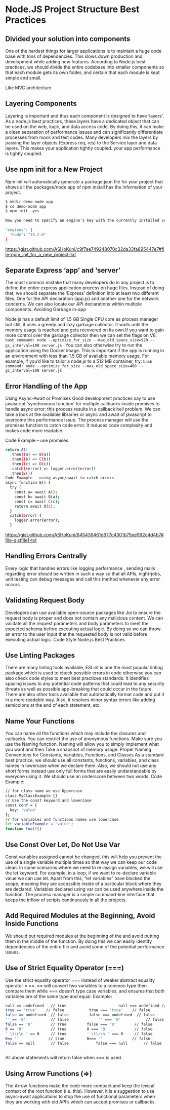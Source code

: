 # Node.JS Project Structure Best Practices
## Divided your solution into components
One of the hardest things for larger applications is to maintain a huge code base with tons of dependencies. This slows down production and development while adding new features. According to Node.js best practices, we should divide the entire codebase into smaller components so that each module gets its own folder, and certain that each module is kept simple and small.

Like MVC architecture
	




## Layering Components

Layering is important and thus each component is designed to have ‘layers’. As a node.js best practices, these layers have a dedicated object that can be used on the web, logic, and data access code. By doing this, it can make a clean separation of performance issues and can significantly differentiate processes from mock and test codes.
Many developers mix the layers by passing the layer objects (Express req, res) to the Service layer and data layers. This makes your application tightly coupled. your app performance is tightly coupled.

## Use npm init for a New Project

Npm init will automatically generate a package.json file for your project that shows all the packages/node app of npm install has the information of your project.
```bash
$ mkdir demo-node app
$ cd demo-node app
$ npm init –yes
 
Now you need to specify an engine’s key with the currently installed version of node (node -v):
 
"engines": {
  "node": "19.2.0"
}

```

https://gist.github.com/ASHoKuni/c9f7ae749248070c32da33fa895447e7#file-npm_init_for_a_new_project-txt

## Separate Express ‘app’ and ‘server’

The most common mistake that many developers do in any project is to define the entire express application process on  huge files. Instead of doing that, we should separate the ‘Express’ definition into at least two different files. One for the API declaration (app.js) and another one for the network concerns. We can also locate our API declarations within multiple components.
Avoiding Garbage in-app

Node js has a default limit of 1.5 GB Single CPU core  as process manager but still, it uses a greedy and lazy garbage collector. It waits until the memory usage is reached and gets recovered on its own.If you want to gain more control over the garbage collector then we can set the flags on V8.
         ```bash
         command: node --optimize_for_size --max_old_space_size=920 --gc_interval=100 server.js
         ```
You can also otherwise try to run the application using the Docker image. This is important if the app is running in an environment with less than 1.5 GB of available memory usage. For example, if you’d like to tailor a node.js to a 512 MB container, try:
          ```bash
          command: node --optimize_for_size --max_old_space_size=460 --gc_interval=100 server.js
          ```
## Error Handling of the App

Using Async-Await or Promises
	Good development practices say to use javascript ‘synchronous function’ for multiple callbacks inside promises to handle async error; this process results in a callback hell problem. We can take a look at the available libraries or async and await of javascript to overcome this performance issue. The process manager will use the promises function to catch code error. It reduces code complexity and makes code more readable.

Code Example –  use promises
```bash
return A()
  .then((a) => B(a))
  .then((b) => C(b))
  .then((c) => D(c))
  .catch((error) => logger.error(error))
  .then(E())
Code Example - using async/await to catch errors
async function E() {
  try {
    const a= await A();
    const b= await B(a);
    const c= await C(c);
    return await D(c);
  }
  catch(error) {
    logger.error(error);
  }
```
https://gist.github.com/ASHoKuni/645436461d677c4301b75ee992c4d4b7#file-gistfile1-txt

## Handling Errors Centrally
Every logic that handles errors like logging performance , sending mails regarding error should be written in such a way so that all APIs, night-jobs, unit testing can debug messages and call this method whenever any error occurs.

## Validating Request Body
Developers can use available open-source packages like Joi to ensure the request body is proper and does not contain any malicious content. We can validate all the request parameters and body parameters to meet the expected schema before executing actual logic. By doing so we can throw an error to the user input that the requested body is not valid before executing actual logic.
Code Style Node.js Best Practices

## Use Linting Packages
There are many linting tools available, ESLint is one the most popular linting package which is used to check possible errors in code otherwise you can  also check code styles to meet best practices standards. It identifies spacing issues to any potential code patterns that could lead to any security threats as well as possible app-breaking that could occur in the future.
There are also other tools available that automatically format code and put it in a more readable way. Also, it resolves minor syntax errors like adding semicolons at the end of each statement, etc.

## Name Your Functions
You can name all the functions which may include the closures and callbacks. You can restrict the use of anonymous functions. Make sure you use the Naming function. Naming will allow you to simply implement what you want and then Take a snapshot of memory usage.
Proper Naming Conventions for Constants, Variables, Functions, and Classes
As a standard best practice, we should use all constants, functions, variables, and class names in lowercase when we declare them. Also, we should not use any short forms instead use only full forms that are easily understandable by everyone using it. We should use an underscore between two words.
Code Example:

```bash
// for class name we use Uppercase
class MyClassExample {}
// Use the const keyword and lowercase
const conf = {
  key: 'value'
};
// for variables and functions names use lowercase
let variableExample = 'value';
function foo(){}
```
## Use Const Over Let, Do Not Use Var
Const variables assigned cannot be changed, this will help you prevent the use of a single variable multiple times so that way we can keep our code clean. In some scenarios where we need to re-assign variables, we will use the let keyword. For example, in a loop, if we want to re-declare variable value we can use let.
Apart from this, “let variables” have blocked the scope, meaning they are accessible inside of a particular block where they are declared. Variables declared using var can be used anywhere inside the function.
The process manager is a simple command-line interface that keeps the inflow of scripts continuously in all the projects.

## Add Required Modules at the Beginning, Avoid Inside Functions
We should put required modules at the beginning of the and avoid putting them in the middle of the function. By doing this we can easily identify dependencies of the entire file and avoid some of the potential performance issues.

## Use of Strict Equality Operator (===)
Use the strict equality operator === instead of weaker abstract equality operator = ==. == will convert two variables to a common type then compare them while === doesn’t type case variables, and ensures that both variables are of the same type and equal.
Example:
```bash
null == undefined   // true                       null === undefined //false
true == 'true'    // false			 true === 'true'    // false
false == undefined  // false		 false === undefined  // false
'' == '0'           // false			 '' === '0'           // false
false == '0'        // true			false === '0'        // false
0 == '0'            // true			0 === '0'            // false
' \t\r\n ' == 0     // true			' \t\r\n ' === 0     // false
0== ''             // true			0=== ''             // false
false == null       // false			false === null       // false
 
```
All above statements will return false when === is used.

## Using Arrow Functions (=>)
The Arrow functions make the code more compact and keep the lexical context of the root function (i.e. this). However, it is a suggestion to use async-await applications to stop the use of functional parameters when they are working with old API’s which can accept promises or callbacks.

